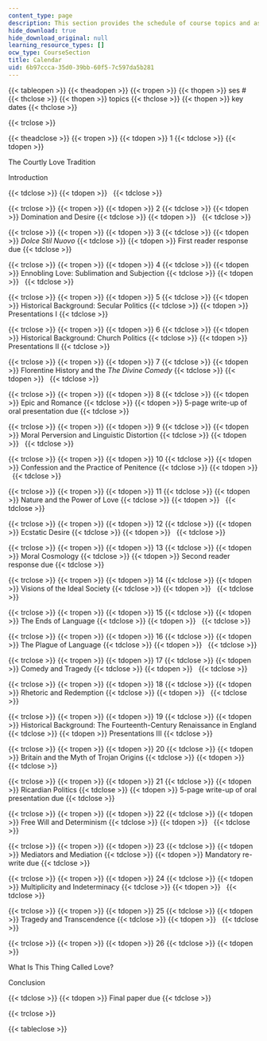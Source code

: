 ```yaml
---
content_type: page
description: This section provides the schedule of course topics and assignments.
hide_download: true
hide_download_original: null
learning_resource_types: []
ocw_type: CourseSection
title: Calendar
uid: 6b97ccca-35d0-39bb-60f5-7c597da5b281
---
```


{{< tableopen >}}
{{< theadopen >}}
{{< tropen >}}
{{< thopen >}}
ses #
{{< thclose >}}
{{< thopen >}}
topics
{{< thclose >}}
{{< thopen >}}
key dates
{{< thclose >}}

{{< trclose >}}

{{< theadclose >}}
{{< tropen >}}
{{< tdopen >}}
1
{{< tdclose >}}
{{< tdopen >}}


The Courtly Love Tradition

Introduction


{{< tdclose >}}
{{< tdopen >}}
 
{{< tdclose >}}

{{< trclose >}}
{{< tropen >}}
{{< tdopen >}}
2
{{< tdclose >}}
{{< tdopen >}}
Domination and Desire
{{< tdclose >}}
{{< tdopen >}}
 
{{< tdclose >}}

{{< trclose >}}
{{< tropen >}}
{{< tdopen >}}
3
{{< tdclose >}}
{{< tdopen >}}
_Dolce Stil Nuovo_
{{< tdclose >}}
{{< tdopen >}}
First reader response due
{{< tdclose >}}

{{< trclose >}}
{{< tropen >}}
{{< tdopen >}}
4
{{< tdclose >}}
{{< tdopen >}}
Ennobling Love: Sublimation and Subjection
{{< tdclose >}}
{{< tdopen >}}
 
{{< tdclose >}}

{{< trclose >}}
{{< tropen >}}
{{< tdopen >}}
5
{{< tdclose >}}
{{< tdopen >}}
Historical Background: Secular Politics
{{< tdclose >}}
{{< tdopen >}}
Presentations I
{{< tdclose >}}

{{< trclose >}}
{{< tropen >}}
{{< tdopen >}}
6
{{< tdclose >}}
{{< tdopen >}}
Historical Background: Church Politics
{{< tdclose >}}
{{< tdopen >}}
Presentations II
{{< tdclose >}}

{{< trclose >}}
{{< tropen >}}
{{< tdopen >}}
7
{{< tdclose >}}
{{< tdopen >}}
Florentine History and the _The Divine Comedy_
{{< tdclose >}}
{{< tdopen >}}
 
{{< tdclose >}}

{{< trclose >}}
{{< tropen >}}
{{< tdopen >}}
8
{{< tdclose >}}
{{< tdopen >}}
Epic and Romance
{{< tdclose >}}
{{< tdopen >}}
5-page write-up of oral presentation due
{{< tdclose >}}

{{< trclose >}}
{{< tropen >}}
{{< tdopen >}}
9
{{< tdclose >}}
{{< tdopen >}}
Moral Perversion and Linguistic Distortion
{{< tdclose >}}
{{< tdopen >}}
 
{{< tdclose >}}

{{< trclose >}}
{{< tropen >}}
{{< tdopen >}}
10
{{< tdclose >}}
{{< tdopen >}}
Confession and the Practice of Penitence
{{< tdclose >}}
{{< tdopen >}}
 
{{< tdclose >}}

{{< trclose >}}
{{< tropen >}}
{{< tdopen >}}
11
{{< tdclose >}}
{{< tdopen >}}
Nature and the Power of Love
{{< tdclose >}}
{{< tdopen >}}
 
{{< tdclose >}}

{{< trclose >}}
{{< tropen >}}
{{< tdopen >}}
12
{{< tdclose >}}
{{< tdopen >}}
Ecstatic Desire
{{< tdclose >}}
{{< tdopen >}}
 
{{< tdclose >}}

{{< trclose >}}
{{< tropen >}}
{{< tdopen >}}
13
{{< tdclose >}}
{{< tdopen >}}
Moral Cosmology
{{< tdclose >}}
{{< tdopen >}}
Second reader response due
{{< tdclose >}}

{{< trclose >}}
{{< tropen >}}
{{< tdopen >}}
14
{{< tdclose >}}
{{< tdopen >}}
Visions of the Ideal Society
{{< tdclose >}}
{{< tdopen >}}
 
{{< tdclose >}}

{{< trclose >}}
{{< tropen >}}
{{< tdopen >}}
15
{{< tdclose >}}
{{< tdopen >}}
The Ends of Language
{{< tdclose >}}
{{< tdopen >}}
 
{{< tdclose >}}

{{< trclose >}}
{{< tropen >}}
{{< tdopen >}}
16
{{< tdclose >}}
{{< tdopen >}}
The Plague of Language
{{< tdclose >}}
{{< tdopen >}}
 
{{< tdclose >}}

{{< trclose >}}
{{< tropen >}}
{{< tdopen >}}
17
{{< tdclose >}}
{{< tdopen >}}
Comedy and Tragedy
{{< tdclose >}}
{{< tdopen >}}
 
{{< tdclose >}}

{{< trclose >}}
{{< tropen >}}
{{< tdopen >}}
18
{{< tdclose >}}
{{< tdopen >}}
Rhetoric and Redemption
{{< tdclose >}}
{{< tdopen >}}
 
{{< tdclose >}}

{{< trclose >}}
{{< tropen >}}
{{< tdopen >}}
19
{{< tdclose >}}
{{< tdopen >}}
Historical Background: The Fourteenth-Century Renaissance in England
{{< tdclose >}}
{{< tdopen >}}
Presentations III
{{< tdclose >}}

{{< trclose >}}
{{< tropen >}}
{{< tdopen >}}
20
{{< tdclose >}}
{{< tdopen >}}
Britain and the Myth of Trojan Origins
{{< tdclose >}}
{{< tdopen >}}
 
{{< tdclose >}}

{{< trclose >}}
{{< tropen >}}
{{< tdopen >}}
21
{{< tdclose >}}
{{< tdopen >}}
Ricardian Politics
{{< tdclose >}}
{{< tdopen >}}
5-page write-up of oral presentation due
{{< tdclose >}}

{{< trclose >}}
{{< tropen >}}
{{< tdopen >}}
22
{{< tdclose >}}
{{< tdopen >}}
Free Will and Determinism
{{< tdclose >}}
{{< tdopen >}}
 
{{< tdclose >}}

{{< trclose >}}
{{< tropen >}}
{{< tdopen >}}
23
{{< tdclose >}}
{{< tdopen >}}
Mediators and Mediation
{{< tdclose >}}
{{< tdopen >}}
Mandatory re-write due
{{< tdclose >}}

{{< trclose >}}
{{< tropen >}}
{{< tdopen >}}
24
{{< tdclose >}}
{{< tdopen >}}
Multiplicity and Indeterminacy
{{< tdclose >}}
{{< tdopen >}}
 
{{< tdclose >}}

{{< trclose >}}
{{< tropen >}}
{{< tdopen >}}
25
{{< tdclose >}}
{{< tdopen >}}
Tragedy and Transcendence
{{< tdclose >}}
{{< tdopen >}}
 
{{< tdclose >}}

{{< trclose >}}
{{< tropen >}}
{{< tdopen >}}
26
{{< tdclose >}}
{{< tdopen >}}


What Is This Thing Called Love?

Conclusion


{{< tdclose >}}
{{< tdopen >}}
Final paper due
{{< tdclose >}}

{{< trclose >}}

{{< tableclose >}}